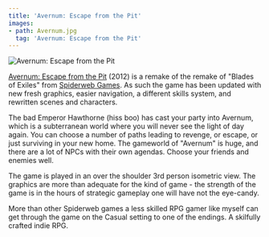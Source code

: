 ```yaml
---
title: 'Avernum: Escape from the Pit'
images:
- path: Avernum.jpg
  tag: 'Avernum: Escape from the Pit'
---
```

![Avernum: Escape from the Pit](Avernum.jpg)

[Avernum: Escape from the Pit](http://www.avernum.com/avernum/index.html)
(2012) is a remake of the remake of "Blades of Exiles" from
[Spiderweb Games](http://www.spiderwebsoftware.com/).
As such the game has been updated with new fresh graphics, easier navigation, a different skills system, and rewritten scenes and characters.

The bad Emperor Hawthorne (hiss boo) has cast your party into Avernum, which is a subterranean world where you will never see the light of day again.  You can choose a number of paths leading to revenge, or escape, or just surviving in your new home.  The gameworld of "Avernum" is huge, and there are a lot of NPCs with their own agendas.  Choose your friends and enemies well.

The game is played in an over the shoulder 3rd person isometric view.  The graphics are more than adequate for the kind of game - the strength of the game is in the hours of strategic gameplay one will have not the eye-candy.

More than other Spiderweb games a less skilled RPG gamer like myself can get through the game on the Casual setting to one of the endings.  A skilfully crafted indie RPG.
